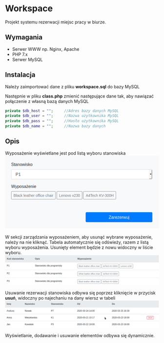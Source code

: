 # Workspace

Projekt systemu rezerwacji miejsc pracy w biurze.

## Wymagania

- Serwer WWW np. Nginx, Apache
- PHP 7.x
- Serwer MySQL

## Instalacja
Należy zaimportować dane z pliku **workspace.sql** do bazy MySQL

Następnie w pliku **class.php** zmienić następujące dane tak, aby nawiązać połączenie z własną bazą danych MySQL

```php
private $db_host = "";     //Adres bazy danych MySQL
private $db_user = "";     //Nazwa użytkownika MySQL
private $db_pass = "";     //Hasło użytkownika MySQL
private $db_name = "";     //Nazwa bazy danych
```

## Opis

Wyposażenie wyświetlane jest pod listą wyboru stanowiska
![stanowiska](https://raw.githubusercontent.com/Settori/images/master/stanowiska.png)

W sekcji zarządzania wyposażeniem, aby usunąć wybrane wyposażenie, należy na nie kliknąć. Tabela automatycznie się odświeży, razem z listą wyboru wyposażenia. Usunięty element będzie z nowu widoczny w liście wyboru.
![wyposażenie](https://raw.githubusercontent.com/Settori/images/master/Screenshot_20200321_142212.png)

Usuwanie rezerwacji stanowiska odbywa się poprzez kliknięcie w przycisk **usuń**, widoczny po najechaniu na dany wiersz w tabeli
![usuwanie](https://raw.githubusercontent.com/Settori/images/master/Screenshot_20200321_145949.png)

Wyświetlanie, dodawanie i usuwanie elementów odbywa się dynamicznie.